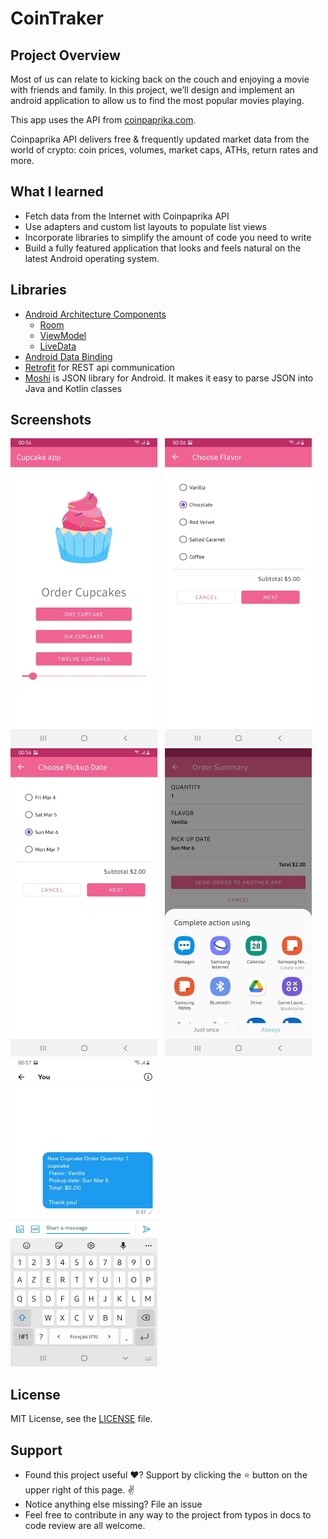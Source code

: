 # CoinTraker

## Project Overview
Most of us can relate to kicking back on the couch and enjoying
a movie with friends and family. In this project, we’ll design and implement an android application
to allow us to find the most popular movies playing.

This app uses the API from [coinpaprika.com](https://api.coinpaprika.com/).

Coinpaprika API delivers free & frequently updated market data from the world of crypto: coin prices, 
volumes, market caps, ATHs, return rates and more.

## What I learned
- Fetch data from the Internet with Coinpaprika API
- Use adapters and custom list layouts to populate list views
- Incorporate libraries to simplify the amount of code you need to write
- Build a fully featured application that looks and feels natural on the latest Android operating system.

## Libraries
- [Android Architecture Components](https://developer.android.com/topic/libraries/architecture/) 
    * [Room](https://developer.android.com/topic/libraries/architecture/room)
    * [ViewModel](https://developer.android.com/topic/libraries/architecture/viewmodel)
    * [LiveData](https://developer.android.com/topic/libraries/architecture/livedata)
- [Android Data Binding](https://developer.android.com/topic/libraries/data-binding/)
- [Retrofit](http://square.github.io/retrofit/) for REST api communication
- [Moshi](https://github.com/square/moshi) is JSON library for Android. It makes it easy to parse JSON into Java and Kotlin classes

## Screenshots
<img src="https://github.com/LoloziAnas/cupcake-android-app/blob/main/images/1.jpeg" width="235" height="493">&nbsp;&nbsp;&nbsp;<img src="https://github.com/LoloziAnas/cupcake-android-app/blob/main/images/2.jpeg"  width="235" height="493">&nbsp;&nbsp;&nbsp;<img src="https://github.com/LoloziAnas/cupcake-android-app/blob/main/images/3.jpeg"  width="235" height="493">&nbsp;&nbsp;&nbsp;<img src="https://github.com/LoloziAnas/cupcake-android-app/blob/main/images/4.jpeg"  width="235" height="493">&nbsp;&nbsp;&nbsp;<img src="https://github.com/LoloziAnas/cupcake-android-app/blob/main/images/5.jpeg"  width="235" height="493">


## License
MIT License, see the [LICENSE](LICENSE) file.

## Support
* Found this project useful ❤️? Support by clicking the ⭐️ button on the upper right of this page. ✌️
* Notice anything else missing? File an issue
* Feel free to contribute in any way to the project from typos in docs to code review are all welcome.

